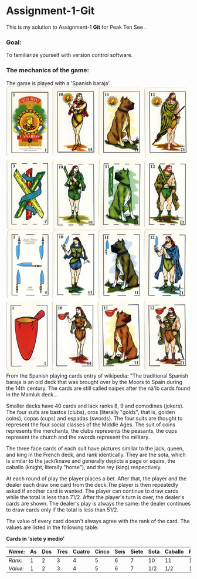 # Assignment-1-Git


This is my solution to Assignment-1 **Git** for Peak Ten See  .

### Goal:  
To familiarize yourself with version control software. 

### The mechanics of the game:
The game is played with a 'Spanish baraja'.
![cards](https://github.com/Haths/Assignment-1-Git/blob/master/baraja-canaria.jpg)
From the Spanish playing cards entry of wikipedia: 
"The traditional Spanish baraja is an old deck that was brought over by the Moors to Spain during the 14th century. The cards are still called naipes after the nā'ib cards found in the Mamluk deck... 

Smaller decks have 40 cards and lack ranks 8, 9 and comodines (jokers). The four suits are bastos (clubs), oros (literally "golds", that is, golden coins), copas (cups) and espadas (swords). The four suits are thought to represent the four social classes of the Middle Ages. The suit of coins represents the merchants, the clubs represents the peasants, the cups represent the church and the swords represent the military.

The three face cards of each suit have pictures similar to the jack, queen, and king in the French deck, and rank identically. They are the sota, which is similar to the jack/knave and generally depicts a page or squire, the caballo (knight, literally "horse"), and the rey (king) respectively.

At each round of play the player places a bet. After that, the player and the dealer each draw one card from the deck.The player is then repeatedly asked if another card is wanted. The player can continue to draw cards while the total is less than 71/2. After the player's turn is over, the dealer's cards are shown. The dealer's play is always the same: the dealer continues to draw cards only if the total is less than 51/2.

The value of every card doesn't always agree with the rank of the card. The values are listed in the following table:




**Cards in 'siete y medio'**  

*Name:* | As | Dos |Tres | Cuatro | Cinco | Seis | Siete | Sota | Caballo | Rey 
--- | --- | --- | --- | --- | --- | --- | --- | --- | --- | --- 
*Rank:* | 1 | 2	| 3	| 4	| 5	| 6	| 7	| 10 | 11	| 12
*Value:* |1 | 2	| 3	| 4	| 5	| 6	| 7	| 1/2 | 1/2	| 1/2

